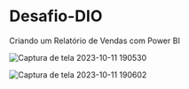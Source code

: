 # Desafio-DIO
Criando um Relatório de Vendas com Power BI

![Captura de tela 2023-10-11 190530](https://github.com/sympathetic-s/Desafio-DIO/assets/104389913/4333b09e-26ef-45a9-bb15-aa63948abf0c)

![Captura de tela 2023-10-11 190602](https://github.com/sympathetic-s/Desafio-DIO/assets/104389913/ed7c532b-cf01-4c63-92ad-893f7bd61208)
